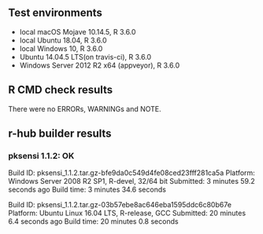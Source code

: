 ## Test environments
* local macOS Mojave 10.14.5, R 3.6.0
* local Ubuntu 18.04, R 3.6.0
* local Windows 10, R 3.6.0
* Ubuntu 14.04.5 LTS(on travis-ci), R 3.6.0
* Windows Server 2012 R2 x64 (appveyor), R 3.6.0

## R CMD check results
There were no ERRORs, WARNINGs and NOTE.

## r-hub builder results

### pksensi 1.1.2: OK

Build ID:	pksensi_1.1.2.tar.gz-bfe9da0c549d4fe08ced23fff281ca5a
Platform:	Windows Server 2008 R2 SP1, R-devel, 32/64 bit
Submitted:	3 minutes 59.2 seconds ago
Build time:	3 minutes 34.6 seconds

Build ID:	pksensi_1.1.2.tar.gz-03b57ebe8ac646eba1595ddc6c80b67e
Platform:	Ubuntu Linux 16.04 LTS, R-release, GCC
Submitted:	20 minutes 6.4 seconds ago
Build time:	20 minutes 0.8 seconds
